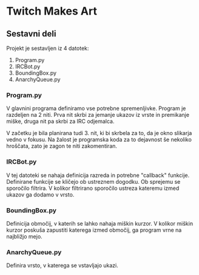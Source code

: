# Twitch Makes Art

## Sestavni deli

Projekt je sestavljen iz 4 datotek:

1. Program.py
2. IRCBot.py
3. BoundingBox.py
4. AnarchyQueue.py

### Program.py

V glavnini programa definiramo vse potrebne spremenljivke.
Program je razdeljen na 2 niti. 
Prva nit skrbi za jemanje ukazov iz vrste in premikanje miške, druga nit pa skrbi za IRC odjemalca.

V začetku je bila planirana tudi 3. nit, ki bi skrbela za to, da je okno slikarja vedno v fokusu. 
Na žalost je programska koda za to dejavnost še nekoliko hroščata, zato je zagon te niti zakomentiran.

### IRCBot.py

V tej datoteki se nahaja definicija razreda in potrebne "callback" funkcije. 
Definirane funkcije se kličejo ob ustreznem dogodku.
Ob sprejemu se sporočilo filtrira.
V kolikor filtrirano sporočilo ustreza kateremu izmed ukazov ga dodamo v vrsto.

### BoundingBox.py

Definicija območij, v katerih se lahko nahaja miškin kurzor.
V kolikor miškin kurzor poskuša zapustiti katerega izmed območij, ga program vrne na najbližjo mejo.

### AnarchyQueue.py

Definira vrsto, v katerega se vstavljajo ukazi.
